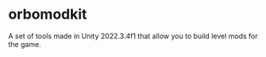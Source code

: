 # orbomodkit
A set of tools made in Unity 2022.3.4f1 that allow you to build level mods for the game.
